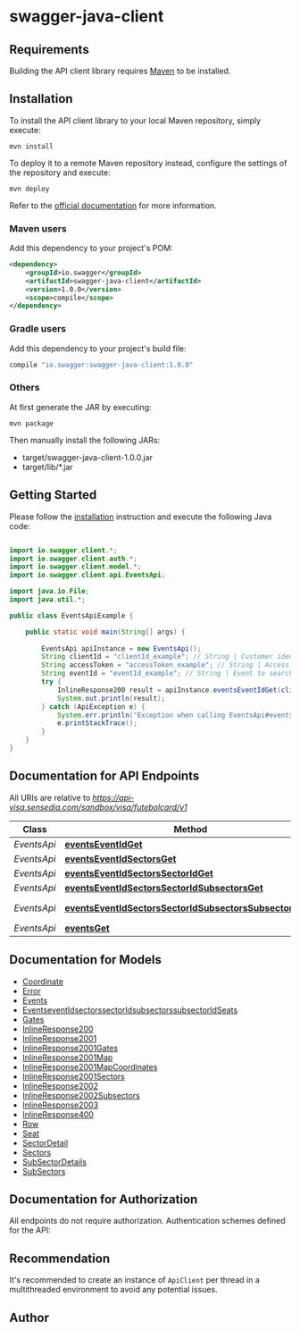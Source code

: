 # swagger-java-client

## Requirements

Building the API client library requires [Maven](https://maven.apache.org/) to be installed.

## Installation

To install the API client library to your local Maven repository, simply execute:

```shell
mvn install
```

To deploy it to a remote Maven repository instead, configure the settings of the repository and execute:

```shell
mvn deploy
```

Refer to the [official documentation](https://maven.apache.org/plugins/maven-deploy-plugin/usage.html) for more information.

### Maven users

Add this dependency to your project's POM:

```xml
<dependency>
    <groupId>io.swagger</groupId>
    <artifactId>swagger-java-client</artifactId>
    <version>1.0.0</version>
    <scope>compile</scope>
</dependency>
```

### Gradle users

Add this dependency to your project's build file:

```groovy
compile "io.swagger:swagger-java-client:1.0.0"
```

### Others

At first generate the JAR by executing:

    mvn package

Then manually install the following JARs:

* target/swagger-java-client-1.0.0.jar
* target/lib/*.jar

## Getting Started

Please follow the [installation](#installation) instruction and execute the following Java code:

```java

import io.swagger.client.*;
import io.swagger.client.auth.*;
import io.swagger.client.model.*;
import io.swagger.client.api.EventsApi;

import java.io.File;
import java.util.*;

public class EventsApiExample {

    public static void main(String[] args) {
        
        EventsApi apiInstance = new EventsApi();
        String clientId = "clientId_example"; // String | Customer identifier used for authentication.
        String accessToken = "accessToken_example"; // String | Access token used in the authentication.
        String eventId = "eventId_example"; // String | Event to search.
        try {
            InlineResponse200 result = apiInstance.eventsEventIdGet(clientId, accessToken, eventId);
            System.out.println(result);
        } catch (ApiException e) {
            System.err.println("Exception when calling EventsApi#eventsEventIdGet");
            e.printStackTrace();
        }
    }
}

```

## Documentation for API Endpoints

All URIs are relative to *https://api-visa.sensedia.com/sandbox/visa/futebolcard/v1*

Class | Method | HTTP request | Description
------------ | ------------- | ------------- | -------------
*EventsApi* | [**eventsEventIdGet**](docs/EventsApi.md#eventsEventIdGet) | **GET** /events/{eventId} | 
*EventsApi* | [**eventsEventIdSectorsGet**](docs/EventsApi.md#eventsEventIdSectorsGet) | **GET** /events/{eventId}/sectors | 
*EventsApi* | [**eventsEventIdSectorsSectorIdGet**](docs/EventsApi.md#eventsEventIdSectorsSectorIdGet) | **GET** /events/{eventId}/sectors/{sectorId} | 
*EventsApi* | [**eventsEventIdSectorsSectorIdSubsectorsGet**](docs/EventsApi.md#eventsEventIdSectorsSectorIdSubsectorsGet) | **GET** /events/{eventId}/sectors/{sectorId}/subsectors | 
*EventsApi* | [**eventsEventIdSectorsSectorIdSubsectorsSubsectorIdGet**](docs/EventsApi.md#eventsEventIdSectorsSectorIdSubsectorsSubsectorIdGet) | **GET** /events/{eventId}/sectors/{sectorId}/subsectors/{subsectorId} | 
*EventsApi* | [**eventsGet**](docs/EventsApi.md#eventsGet) | **GET** /events | 


## Documentation for Models

 - [Coordinate](docs/Coordinate.md)
 - [Error](docs/Error.md)
 - [Events](docs/Events.md)
 - [EventseventIdsectorssectorIdsubsectorssubsectorIdSeats](docs/EventseventIdsectorssectorIdsubsectorssubsectorIdSeats.md)
 - [Gates](docs/Gates.md)
 - [InlineResponse200](docs/InlineResponse200.md)
 - [InlineResponse2001](docs/InlineResponse2001.md)
 - [InlineResponse2001Gates](docs/InlineResponse2001Gates.md)
 - [InlineResponse2001Map](docs/InlineResponse2001Map.md)
 - [InlineResponse2001MapCoordinates](docs/InlineResponse2001MapCoordinates.md)
 - [InlineResponse2001Sectors](docs/InlineResponse2001Sectors.md)
 - [InlineResponse2002](docs/InlineResponse2002.md)
 - [InlineResponse2002Subsectors](docs/InlineResponse2002Subsectors.md)
 - [InlineResponse2003](docs/InlineResponse2003.md)
 - [InlineResponse400](docs/InlineResponse400.md)
 - [Row](docs/Row.md)
 - [Seat](docs/Seat.md)
 - [SectorDetail](docs/SectorDetail.md)
 - [Sectors](docs/Sectors.md)
 - [SubSectorDetails](docs/SubSectorDetails.md)
 - [SubSectors](docs/SubSectors.md)


## Documentation for Authorization

All endpoints do not require authorization.
Authentication schemes defined for the API:

## Recommendation

It's recommended to create an instance of `ApiClient` per thread in a multithreaded environment to avoid any potential issues.

## Author



